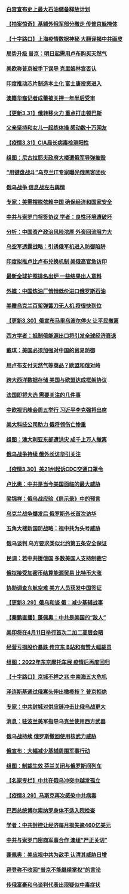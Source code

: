 #### [白宫宣布史上最大石油储备释放计划](../pages/nsc418/n13686959.md) 
#### [【拍案惊奇】基辅外俄军部分撤走 传普京躲掩体](../pages/nsc418/n13686092.md) 
#### [【十字路口】上海疫情数据神秘 大翻译揭中共画皮](../pages/nsc418/n13686089.md) 
#### [局势升级 普京：明日起需用卢布购买天然气](../pages/nsc418/n13686807.md) 
#### [美欧称普京被手下误导 克里姆林宫否认](../pages/nsc418/n13686674.md) 
#### [印度推动芯片制造本土化 富士康投资进入](../pages/nsc418/n13686813.md) 
#### [澳籍华裔记者成蕾被关押一年半后受审](../pages/nsc418/n13686690.md) 
#### [【更新3.31】俄转移火力 重点打击顿巴斯](../pages/nsc418/n13686004.md) 
#### [父亲坚持和女儿一起练体操 感动数十万网友](../pages/nsc418/n13685794.md) 
#### [【疫情3.31】CIA局长病毒检测阳性](../pages/nsc418/n13685504.md) 
#### [组图：尼古拉耶夫政府大楼遭俄军导弹摧毁](../pages/nsc418/n13683373.md) 
#### [“用键盘战斗”乌克兰IT专家曝光俄黑客团伙](../pages/nsc418/n13684991.md) 
#### [俄乌战争 信息战左右舆情](../pages/nsc418/n13684987.md) 
#### [专家：美需摆脱依赖中国 确保经济和国家安全](../pages/nsc418/n13684518.md) 
#### [中共与索罗门将签协议 学者：良性环境遭破坏](../pages/nsc418/n13684536.md) 
#### [分析：中国资产政治风险浓厚 外资回流阻力大](../pages/nsc418/n13684349.md) 
#### [乌空军透露战略：引诱俄军机进入防御陷阱](../pages/nsc418/n13684456.md) 
#### [印度拟推卢比卢布兑换机制 美俄高官急访印](../pages/nsc418/n13684425.md) 
#### [最新全球护照排名出炉 一些结果出人意料](../pages/nsc418/n13684169.md) 
#### [外媒：中国炼油厂悄悄低价进口俄罗斯石油](../pages/nsc418/n13684278.md) 
#### [美赠乌克兰百架弹簧刀无人机 将很快到位](../pages/nsc418/n13684178.md) 
#### [【更新3.30】俄宣布马里乌波尔停火 让平民撤离](../pages/nsc418/n13683312.md) 
#### [西方学者：抵制俄能源出口将引发全球经济衰退](../pages/nsc418/n13684225.md) 
#### [戴琪：美国必须加强对中国的贸易防御](../pages/nsc418/n13684167.md) 
#### [用卢布支付天然气等商品？欧盟和俄对峙](../pages/nsc418/n13684096.md) 
#### [跨大西洋数据存储 美国与欧盟达成框架协议](../pages/nsc418/n13684156.md) 
#### [法国即将大选 需要关注的几件事](../pages/nsc418/n13683808.md) 
#### [中欧视讯峰会周五举行 习近平李克强将出席](../pages/nsc418/n13683858.md) 
#### [美大科技公司助力 俄将领伤亡惨重](../pages/nsc418/n13683899.md) 
#### [组图：澳大利亚东部遭洪灾 成千上万人撤离](../pages/nsc418/n13683597.md) 
#### [俄乌战争持续 俄外长访华引关注](../pages/nsc418/n13683533.md) 
#### [【疫情3.30】美21州起诉CDC交通口罩令](../pages/nsc418/n13681868.md) 
#### [卢比奥：中共是当今美国面临的最大威胁](../pages/nsc418/n13682531.md) 
#### [梁锦祥：俄乌战应验《启示录》中的预言](../pages/nsc418/n13682256.md) 
#### [乌克兰战争爆发后 俄罗斯外长首次访华](../pages/nsc418/n13682862.md) 
#### [五角大楼新国防战略：视中共为头号威胁](../pages/nsc418/n13682512.md) 
#### [俄乌谈判 乌方要求类似北约第五条安全保证](../pages/nsc418/n13682519.md) 
#### [民调：若中共援俄国 多数美国人支持制裁它](../pages/nsc418/n13682322.md) 
#### [俄拟接受加密币结算能源贸易 比特币大涨](../pages/nsc418/n13682181.md) 
#### [协助调查东航空难 美方人员获发中国签证](../pages/nsc418/n13681776.md) 
#### [【更新3.29】俄乌和谈 俄：减少基辅战事](../pages/nsc418/n13680855.md) 
#### [【秦鹏直播】蓬佩奥：中共是美国的“敌人”](../pages/nsc418/n13681819.md) 
#### [美印将在4月11日举行首次二加二高层会晤](../pages/nsc418/n13681750.md) 
#### [经营亏损股价暴跌 传京东 B站和有赞大幅裁员](../pages/nsc418/n13681629.md) 
#### [组图：2022年东京摩托车展 疫情后再度回归](../pages/nsc418/n13678423.md) 
#### [【十字路口】京城不祥之兆 中南海五大危机](../pages/nsc418/n13681057.md) 
#### [泽连斯基通过俄寡头伸出橄榄枝？ 普京拒绝](../pages/nsc418/n13681561.md) 
#### [专家：中共封城对供应链冲击比俄乌战更大](../pages/nsc418/n13681593.md) 
#### [消息：驻波兰美军指导乌克兰使用西方武器](../pages/nsc418/n13681601.md) 
#### [俄乌战持续 俄罗斯撤回使用核武力威胁](../pages/nsc418/n13681293.md) 
#### [俄宣布：大幅减少基辅周围军事行动](../pages/nsc418/n13681409.md) 
#### [组图：制裁生效 芬兰关闭与俄罗斯间列车](../pages/nsc418/n13681086.md) 
#### [【名家专栏】中共在俄乌冲突中越发孤立](../pages/nsc418/n13681024.md) 
#### [【疫情3.29】马斯克再次感染中共病毒](../pages/nsc418/n13680482.md) 
#### [巴西总统博尔索纳罗身体不适入院检查](../pages/nsc418/n13680625.md) 
#### [学者：中共封控让经济每月损失逾460亿美元](../pages/nsc418/n13680436.md) 
#### [中共与索罗门密商军事合作 澳纽“严正关切”](../pages/nsc418/n13679744.md) 
#### [蓬佩奥：美应视中共为敌手 认清其威胁日增](../pages/nsc418/n13680073.md) 
#### [拜登称不收回“普京不能继续掌权”的言论](../pages/nsc418/n13679586.md) 
#### [传俄富豪和乌谈判代表出现疑似中毒症状](../pages/nsc418/n13679488.md) 
